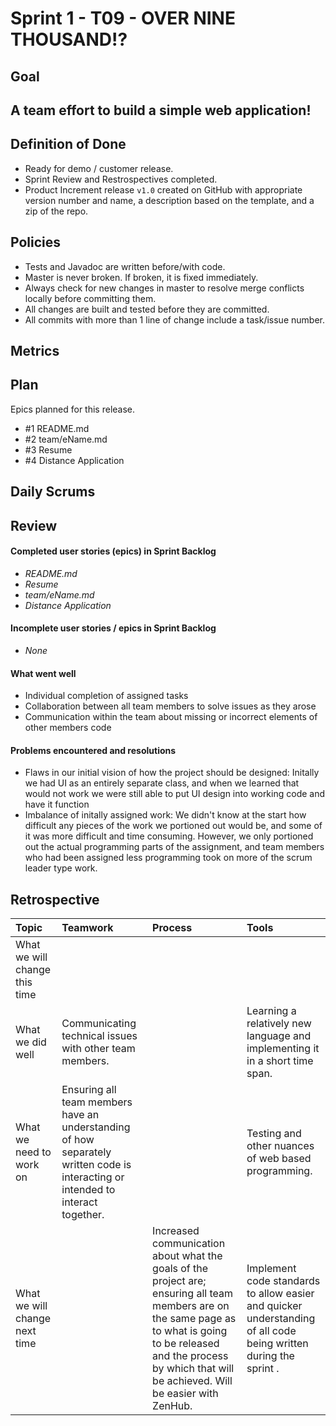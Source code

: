 # Sprint 1 - T09 - OVER NINE THOUSAND!?

## Goal

## A team effort to build a simple web application!

## Definition of Done

* Ready for demo / customer release.
* Sprint Review and Restrospectives completed.
* Product Increment release `v1.0` created on GitHub with appropriate version number and name, a description based on the template, and a zip of the repo.

## Policies

* Tests and Javadoc are written before/with code.  
* Master is never broken.  If broken, it is fixed immediately.
* Always check for new changes in master to resolve merge conflicts locally before committing them.
* All changes are built and tested before they are committed.
* All commits with more than 1 line of change include a task/issue number.


## Metrics 

## Plan

Epics planned for this release.

* #1 README.md
* #2 team/eName.md
* #3 Resume
* #4 Distance Application

## Daily Scrums

## Review

#### Completed user stories (epics) in Sprint Backlog 
* *README.md*
* *Resume*
* *team/eName.md*
* *Distance Application*

#### Incomplete user stories / epics in Sprint Backlog 
* *None*
#### What went well
* Individual completion of assigned tasks
* Collaboration between all team members to solve issues as they arose
* Communication within the team about missing or incorrect elements of other members code

#### Problems encountered and resolutions
* Flaws in our initial vision of how the project should be designed: Initally we had UI as an entirely separate class, and when we learned that would
	not work we were still able to put UI design into working code and have it function
* Imbalance of initally assigned work: We didn't know at the start how difficult any pieces of the work we portioned out would be, and some of it was 
	more difficult and time consuming. However, we only portioned out the actual programming parts of the assignment, and team members who had been
	assigned less programming took on more of the scrum leader type work. 

## Retrospective

Topic | Teamwork | Process | Tools
:--- | :--- | :--- | :---
What we will change this time |  |  | 
What we did well |Communicating technical issues with other team members.  |  | Learning a relatively new language and implementing it in a short time span.
What we need to work on | Ensuring all team members have an understanding of how separately written code is interacting or intended to interact together.|  | Testing and other nuances of web based programming.
What we will change next time | | Increased communication about what the goals of the project are; ensuring all team members are on the same page as to what is going to be released and the process by which that will be achieved. Will be easier with ZenHub.  | Implement code standards to allow easier and quicker understanding of all code being written during the sprint .